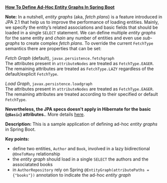 
**[How To Define Ad-Hoc Entity Graphs In Spring Boot](https://github.com/andreipall/Spring-Boot-JPA/tree/master/HibernateSpringBootEntityGraphAttributePaths)**

**Note:** In a nutshell, *entity graphs* (aka, *fetch plans*) is a feature introduced in JPA 2.1 that help us to improve the performance of loading entities. Mainly, we specify the entity’s related associations and basic fields that should be loaded in a single `SELECT` statement. We can define multiple *entity graphs* for the same entity and *chain* any number of entities and even use *sub-graphs* to create complex *fetch plans*. To override the current `FetchType` semantics there are properties that can be set:

*Fetch Graph* (default), `javax.persistence.fetchgraph`\
The attributes present in `attributeNodes` are treated as `FetchType.EAGER`. The remaining attributes are treated as `FetchType.LAZY` regardless of the default/explicit `FetchType`.

*Load Graph*, `javax.persistence.loadgraph`\
The attributes present in `attributeNodes` are treated as `FetchType.EAGER`. The remaining attributes are treated according to their specified or default `FetchType`.

**Nevertheless, the JPA specs doesn't apply in Hibernate for the basic (`@Basic`) attributes.**. More details [here](https://github.com/andreipall/Spring-Boot-JPA/tree/master/HibernateSpringBootNamedEntityGraphBasicAttrs).

**Description:** This is a sample application of defining ad-hoc *entity graphs* in Spring Boot.

**Key points:**
- define two entities, `Author` and `Book`, involved in a lazy bidirectional `@OneToMany` relationship
- the *entity graph* should load in a single `SELECT` the authors and the associatated books
- in `AuthorRepository` rely on Spring `@EntityGraph(attributePaths = {"books"})` annotation to indicate the ad-hoc *entity graph*
